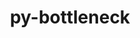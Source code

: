 ---
title: "py-bottleneck"
layout: cache
categories: [package, develop-2025-02-23]
meta: {"compilers": ["gcc@=11.1.0", "gcc@=11.4.0", "gcc@=13.2.0", "gcc@=7.5.0", "oneapi@=2024.2.1"], "num_specs": 13, "num_specs_by_stack": {"data-vis-sdk": 1, "e4s": 4, "e4s-neoverse-v2": 1, "e4s-oneapi": 4, "e4s-rocm-external": 1, "ml-linux-aarch64-cpu": 1, "ml-linux-aarch64-cuda": 1, "ml-linux-x86_64-cpu": 1, "ml-linux-x86_64-cuda": 1, "radiuss": 1, "root": 13}, "oss": ["ubuntu18.04", "ubuntu20.04", "ubuntu22.04", "ubuntu24.04"], "platforms": ["linux"], "stacks": ["data-vis-sdk", "e4s", "e4s-neoverse-v2", "e4s-oneapi", "e4s-rocm-external", "ml-linux-aarch64-cpu", "ml-linux-aarch64-cuda", "ml-linux-x86_64-cpu", "ml-linux-x86_64-cuda", "radiuss", "root"], "targets": ["aarch64", "neoverse_v2", "x86_64_v3"], "versions": ["1.3.7"]}
spec_details: [{"compiler": "gcc@=11.4.0", "hash": "4ble7ysaxxbi2rbyblwdjqcmgvdvyqu2", "os": "ubuntu22.04", "platform": "linux", "size": "-", "stacks": ["e4s-neoverse-v2", "root"], "tarball": "https://binaries.spack.io/develop-2025-02-23/build_cache/linux-ubuntu22.04-neoverse_v2/gcc-11.4.0/py-bottleneck-1.3.7/linux-ubuntu22.04-neoverse_v2-gcc-11.4.0-py-bottleneck-1.3.7-4ble7ysaxxbi2rbyblwdjqcmgvdvyqu2.spack", "target": "neoverse_v2", "variants": ["build_system=python_pip"], "versions": ["1.3.7"]}, {"compiler": "gcc@=11.4.0", "hash": "67o33fnbhk473nis3fm6k4rd77jihnr7", "os": "ubuntu22.04", "platform": "linux", "size": "-", "stacks": ["e4s", "root"], "tarball": "https://binaries.spack.io/develop-2025-02-23/build_cache/linux-ubuntu22.04-x86_64_v3/gcc-11.4.0/py-bottleneck-1.3.7/linux-ubuntu22.04-x86_64_v3-gcc-11.4.0-py-bottleneck-1.3.7-67o33fnbhk473nis3fm6k4rd77jihnr7.spack", "target": "x86_64_v3", "variants": ["build_system=python_pip"], "versions": ["1.3.7"]}, {"compiler": "oneapi@=2024.2.1", "hash": "bnulsjyk7aebsdrrnyk4yqu2rxox42xc", "os": "ubuntu22.04", "platform": "linux", "size": "-", "stacks": ["e4s-oneapi", "root"], "tarball": "https://binaries.spack.io/develop-2025-02-23/build_cache/linux-ubuntu22.04-x86_64_v3/oneapi-2024.2.1/py-bottleneck-1.3.7/linux-ubuntu22.04-x86_64_v3-oneapi-2024.2.1-py-bottleneck-1.3.7-bnulsjyk7aebsdrrnyk4yqu2rxox42xc.spack", "target": "x86_64_v3", "variants": ["build_system=python_pip"], "versions": ["1.3.7"]}, {"compiler": "oneapi@=2024.2.1", "hash": "brwyxxgkvhhwzwg3pxdnlqncmvpq767s", "os": "ubuntu22.04", "platform": "linux", "size": "-", "stacks": ["e4s-oneapi", "root"], "tarball": "https://binaries.spack.io/develop-2025-02-23/build_cache/linux-ubuntu22.04-x86_64_v3/oneapi-2024.2.1/py-bottleneck-1.3.7/linux-ubuntu22.04-x86_64_v3-oneapi-2024.2.1-py-bottleneck-1.3.7-brwyxxgkvhhwzwg3pxdnlqncmvpq767s.spack", "target": "x86_64_v3", "variants": ["build_system=python_pip"], "versions": ["1.3.7"]}, {"compiler": "gcc@=13.2.0", "hash": "dnwg3gyf5zt3jlokom4uvxqah7glrjdv", "os": "ubuntu24.04", "platform": "linux", "size": "-", "stacks": ["ml-linux-aarch64-cpu", "ml-linux-aarch64-cuda", "root"], "tarball": "https://binaries.spack.io/develop-2025-02-23/build_cache/linux-ubuntu24.04-aarch64/gcc-13.2.0/py-bottleneck-1.3.7/linux-ubuntu24.04-aarch64-gcc-13.2.0-py-bottleneck-1.3.7-dnwg3gyf5zt3jlokom4uvxqah7glrjdv.spack", "target": "aarch64", "variants": ["build_system=python_pip"], "versions": ["1.3.7"]}, {"compiler": "oneapi@=2024.2.1", "hash": "erz4dxt63wqqo5a6e73gfutfsk3pmyyv", "os": "ubuntu22.04", "platform": "linux", "size": "-", "stacks": ["e4s-oneapi", "root"], "tarball": "https://binaries.spack.io/develop-2025-02-23/build_cache/linux-ubuntu22.04-x86_64_v3/oneapi-2024.2.1/py-bottleneck-1.3.7/linux-ubuntu22.04-x86_64_v3-oneapi-2024.2.1-py-bottleneck-1.3.7-erz4dxt63wqqo5a6e73gfutfsk3pmyyv.spack", "target": "x86_64_v3", "variants": ["build_system=python_pip"], "versions": ["1.3.7"]}, {"compiler": "gcc@=11.1.0", "hash": "hbn44oz4ww33auejcfk4lbrdzv4dftd7", "os": "ubuntu20.04", "platform": "linux", "size": "-", "stacks": ["data-vis-sdk", "root"], "tarball": "https://binaries.spack.io/develop-2025-02-23/build_cache/linux-ubuntu20.04-x86_64_v3/gcc-11.1.0/py-bottleneck-1.3.7/linux-ubuntu20.04-x86_64_v3-gcc-11.1.0-py-bottleneck-1.3.7-hbn44oz4ww33auejcfk4lbrdzv4dftd7.spack", "target": "x86_64_v3", "variants": ["build_system=python_pip"], "versions": ["1.3.7"]}, {"compiler": "gcc@=11.4.0", "hash": "qh2ju2quknsiciax43jkbujtbskpvzk3", "os": "ubuntu22.04", "platform": "linux", "size": "-", "stacks": ["e4s", "e4s-rocm-external", "root"], "tarball": "https://binaries.spack.io/develop-2025-02-23/build_cache/linux-ubuntu22.04-x86_64_v3/gcc-11.4.0/py-bottleneck-1.3.7/linux-ubuntu22.04-x86_64_v3-gcc-11.4.0-py-bottleneck-1.3.7-qh2ju2quknsiciax43jkbujtbskpvzk3.spack", "target": "x86_64_v3", "variants": ["build_system=python_pip"], "versions": ["1.3.7"]}, {"compiler": "gcc@=13.2.0", "hash": "quibdud2bmkohqpufbauzptxuk6snfvi", "os": "ubuntu24.04", "platform": "linux", "size": "-", "stacks": ["ml-linux-x86_64-cpu", "ml-linux-x86_64-cuda", "root"], "tarball": "https://binaries.spack.io/develop-2025-02-23/build_cache/linux-ubuntu24.04-x86_64_v3/gcc-13.2.0/py-bottleneck-1.3.7/linux-ubuntu24.04-x86_64_v3-gcc-13.2.0-py-bottleneck-1.3.7-quibdud2bmkohqpufbauzptxuk6snfvi.spack", "target": "x86_64_v3", "variants": ["build_system=python_pip"], "versions": ["1.3.7"]}, {"compiler": "gcc@=11.4.0", "hash": "ti74wrrpfsazpa7kt2ueje4oifjtyhly", "os": "ubuntu22.04", "platform": "linux", "size": "-", "stacks": ["e4s", "root"], "tarball": "https://binaries.spack.io/develop-2025-02-23/build_cache/linux-ubuntu22.04-x86_64_v3/gcc-11.4.0/py-bottleneck-1.3.7/linux-ubuntu22.04-x86_64_v3-gcc-11.4.0-py-bottleneck-1.3.7-ti74wrrpfsazpa7kt2ueje4oifjtyhly.spack", "target": "x86_64_v3", "variants": ["build_system=python_pip"], "versions": ["1.3.7"]}, {"compiler": "oneapi@=2024.2.1", "hash": "xac25thig3i6btcynwvtiwf66f5rjt7o", "os": "ubuntu22.04", "platform": "linux", "size": "-", "stacks": ["e4s-oneapi", "root"], "tarball": "https://binaries.spack.io/develop-2025-02-23/build_cache/linux-ubuntu22.04-x86_64_v3/oneapi-2024.2.1/py-bottleneck-1.3.7/linux-ubuntu22.04-x86_64_v3-oneapi-2024.2.1-py-bottleneck-1.3.7-xac25thig3i6btcynwvtiwf66f5rjt7o.spack", "target": "x86_64_v3", "variants": ["build_system=python_pip"], "versions": ["1.3.7"]}, {"compiler": "gcc@=11.4.0", "hash": "y23uppnrownhnwl6rjr76vy2xtzzhjdg", "os": "ubuntu22.04", "platform": "linux", "size": "-", "stacks": ["e4s", "root"], "tarball": "https://binaries.spack.io/develop-2025-02-23/build_cache/linux-ubuntu22.04-x86_64_v3/gcc-11.4.0/py-bottleneck-1.3.7/linux-ubuntu22.04-x86_64_v3-gcc-11.4.0-py-bottleneck-1.3.7-y23uppnrownhnwl6rjr76vy2xtzzhjdg.spack", "target": "x86_64_v3", "variants": ["build_system=python_pip"], "versions": ["1.3.7"]}, {"compiler": "gcc@=7.5.0", "hash": "y7mp4d2sdgv42en3aajmze4x4k3hx5g3", "os": "ubuntu18.04", "platform": "linux", "size": "-", "stacks": ["radiuss", "root"], "tarball": "https://binaries.spack.io/develop-2025-02-23/build_cache/linux-ubuntu18.04-x86_64_v3/gcc-7.5.0/py-bottleneck-1.3.7/linux-ubuntu18.04-x86_64_v3-gcc-7.5.0-py-bottleneck-1.3.7-y7mp4d2sdgv42en3aajmze4x4k3hx5g3.spack", "target": "x86_64_v3", "variants": ["build_system=python_pip"], "versions": ["1.3.7"]}]
---